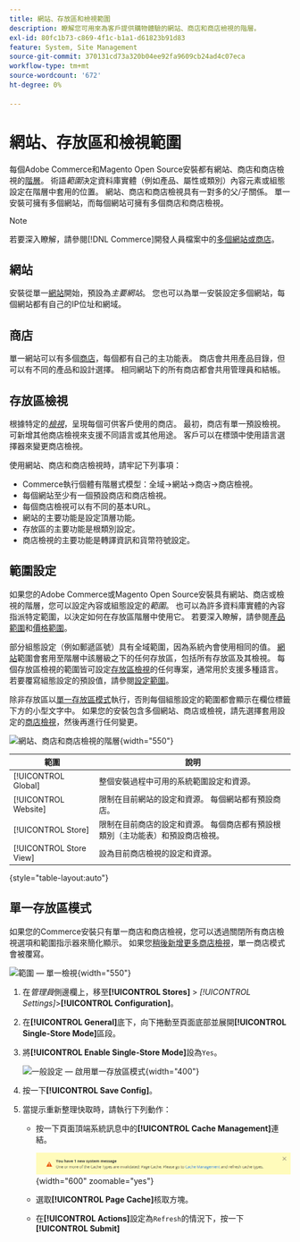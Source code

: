 ```yaml
---
title: 網站、存放區和檢視範圍
description: 瞭解您可用來為客戶提供購物體驗的網站、商店和商店檢視的階層。
exl-id: 80fc1b73-c869-4f1c-b1a1-d61823b91d83
feature: System, Site Management
source-git-commit: 370131cd73a320b04ee92fa9609cb24ad4c07eca
workflow-type: tm+mt
source-wordcount: '672'
ht-degree: 0%

---
```


# 網站、存放區和檢視範圍

每個Adobe Commerce和Magento Open Source安裝都有網站、商店和商店檢視的[階層](../stores-purchase/stores.md)。 術語&#x200B;_範圍_&#x200B;決定資料庫實體（例如產品、屬性或類別）內容元素或組態設定在階層中套用的位置。 網站、商店和商店檢視具有一對多的父/子關係。 單一安裝可擁有多個網站，而每個網站可擁有多個商店和商店檢視。

>[!NOTE]
>
>若要深入瞭解，請參閱[!DNL Commerce]開發人員檔案中的[多個網站或商店](https://experienceleague.adobe.com/docs/commerce-operations/configuration-guide/multi-sites/ms-overview.html?lang=zh-Hant)。

## 網站

安裝從單一[網站](../stores-purchase/stores.md#add-websites)開始，預設為&#x200B;_主要網站_。 您也可以為單一安裝設定多個網站，每個網站都有自己的IP位址和網域。

## 商店

單一網站可以有多個[商店](../stores-purchase/stores.md#add-stores)，每個都有自己的主功能表。 商店會共用產品目錄，但可以有不同的產品和設計選擇。 相同網站下的所有商店都會共用管理員和結帳。

## 存放區檢視

根據特定的&#x200B;_[檢視](../stores-purchase/store-views.md)_，呈現每個可供客戶使用的商店。 最初，商店有單一預設檢視。 可新增其他商店檢視來支援不同語言或其他用途。 客戶可以在標頭中使用語言選擇器來變更商店檢視。

使用網站、商店和商店檢視時，請牢記下列事項：

- Commerce執行個體有階層式模型：全域→網站→商店→商店檢視。
- 每個網站至少有一個預設商店和商店檢視。
- 每個商店檢視可以有不同的基本URL。
- 網站的主要功能是設定頂層功能。
- 存放區的主要功能是根類別設定。
- 商店檢視的主要功能是轉譯資訊和貨幣符號設定。

## 範圍設定

如果您的Adobe Commerce或Magento Open Source安裝具有網站、商店或檢視的階層，您可以設定內容或組態設定的&#x200B;_範圍_。 也可以為許多資料庫實體的內容指派特定範圍，以決定如何在存放區階層中使用它。 若要深入瞭解，請參閱[產品範圍](../catalog/introduction.md#product-scope)和[價格範圍](../catalog/catalog-price-scope.md)。

部分組態設定（例如郵遞區號）具有全域範圍，因為系統內會使用相同的值。 [網站](../stores-purchase/stores.md#add-websites)範圍會套用至階層中該層級之下的任何存放區，包括所有存放區及其檢視。 每個存放區檢視的範圍皆可設定[存放區檢視](../stores-purchase/store-views.md)的任何專案，通常用於支援多種語言。 若要覆寫組態設定的預設值，請參閱[設定範圍](../configuration-reference/scope-change.md#set-the-scope)。

除非存放區以[單一存放區模式](#single-store-mode)執行，否則每個組態設定的範圍都會顯示在欄位標籤下方的小型文字中。 如果您的安裝包含多個網站、商店或檢視，請先選擇套用設定的[商店檢視](../stores-purchase/store-views.md)，然後再進行任何變更。

![網站、商店和商店檢視的階層](./assets/scope-multisite.svg){width="550"}

| 範圍 | 說明 |
|--- |--- |
| [!UICONTROL Global] | 整個安裝過程中可用的系統範圍設定和資源。 |
| [!UICONTROL Website] | 限制在目前網站的設定和資源。 每個網站都有預設商店。 |
| [!UICONTROL Store] | 限制在目前商店的設定和資源。 每個商店都有預設根類別（主功能表）和預設商店檢視。 |
| [!UICONTROL Store View] | 設為目前商店檢視的設定和資源。 |

{style="table-layout:auto"}

## 單一存放區模式

如果您的Commerce安裝只有單一商店和商店檢視，您可以透過關閉所有商店檢視選項和範圍指示器來簡化顯示。 如果您[稍後新增更多商店檢視](../stores-purchase/store-views.md)，單一商店模式會被覆寫。

![範圍 — 單一檢視](./assets/scope-single-view.svg){width="550"}

1. 在&#x200B;_管理員_&#x200B;側邊欄上，移至&#x200B;**[!UICONTROL Stores]** > _[!UICONTROL Settings]_>**[!UICONTROL Configuration]**。

1. 在&#x200B;**[!UICONTROL General]**&#x200B;底下，向下捲動至頁面底部並展開&#x200B;**[!UICONTROL Single-Store Mode]**&#x200B;區段。

1. 將&#x200B;**[!UICONTROL Enable Single-Store Mode]**&#x200B;設為`Yes`。

   ![一般設定 — 啟用單一存放區模式](./assets/general-single-store-mode.png){width="400"}

1. 按一下&#x200B;**[!UICONTROL Save Config]**。

1. 當提示重新整理快取時，請執行下列動作：

   - 按一下頁面頂端系統訊息中的&#x200B;**[!UICONTROL Cache Management]**&#x200B;連結。

     ![系統訊息 — 快取管理](../catalog/assets/msg-cache-management.png){width="600" zoomable="yes"}

   - 選取&#x200B;**[!UICONTROL Page Cache]**&#x200B;核取方塊。

   - 在&#x200B;**[!UICONTROL Actions]**&#x200B;設定為`Refresh`的情況下，按一下&#x200B;**[!UICONTROL Submit]**
